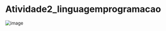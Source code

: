 # Atividade2_linguagemprogramacao


![image](https://github.com/edgcarvalho/Atividade2_linguagemprogramacao/assets/101958779/0b31b2c3-6f2a-4589-ad48-569f295b49e6)

